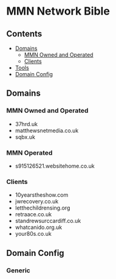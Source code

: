 # MMN Network Bible

## Contents

- [Domains](#domains)
    - [MMN Owned and Operated](#mmn-owned-and-operated)
    - [Clients](#clients)
- [Tools](#tools)
- [Domain Config](#domain-config)

## Domains

### MMN Owned and Operated

* 37hrd.uk
* matthewsnetmedia.co.uk
* sqbx.uk

### MMN Operated

* s915126521.websitehome.co.uk


### Clients

* 10yearstheshow.com
* jwrecovery.co.uk
* letthechildrensing.org
* retraace.co.uk
* standrewsurccardiff.co.uk
* whatcanido.org.uk
* your80s.co.uk

## Domain Config

### Generic
